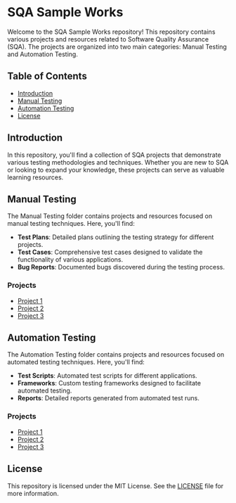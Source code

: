 # SQA Sample Works

Welcome to the SQA Sample Works repository! This repository contains various projects and resources related to Software Quality Assurance (SQA). The projects are organized into two main categories: Manual Testing and Automation Testing.

## Table of Contents

- [Introduction](#introduction)
- [Manual Testing](#manual-testing)
- [Automation Testing](#automation-testing)
- [License](#license)

## Introduction

In this repository, you'll find a collection of SQA projects that demonstrate various testing methodologies and techniques. Whether you are new to SQA or looking to expand your knowledge, these projects can serve as valuable learning resources.

## Manual Testing

The Manual Testing folder contains projects and resources focused on manual testing techniques. Here, you'll find:

- **Test Plans**: Detailed plans outlining the testing strategy for different projects.
- **Test Cases**: Comprehensive test cases designed to validate the functionality of various applications.
- **Bug Reports**: Documented bugs discovered during the testing process.

### Projects

- [Project 1](Manual%20Testing/Project%201)
- [Project 2](Manual%20Testing/Project%202)
- [Project 3](Manual%20Testing/Project%203)

## Automation Testing


The Automation Testing folder contains projects and resources focused on automated testing techniques. Here, you'll find:

- **Test Scripts**: Automated test scripts for different applications.
- **Frameworks**: Custom testing frameworks designed to facilitate automated testing.
- **Reports**: Detailed reports generated from automated test runs.

### Projects

- [Project 1](Automation%20Testing/Project%201)
- [Project 2](Automation%20Testing/Project%202)
- [Project 3](Automation%20Testing/Project%203)


## License

This repository is licensed under the MIT License. See the [LICENSE](LICENSE) file for more information.

